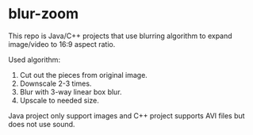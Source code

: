 # blur-zoom

This repo is Java/C++ projects that use blurring algorithm to expand image/video to 16:9 aspect ratio.

Used algorithm:
1. Cut out the pieces from original image.
2. Downscale 2-3 times.
3. Blur with 3-way linear box blur.
4. Upscale to needed size.

Java project only support images and C++ project supports AVI files but does not use sound.
